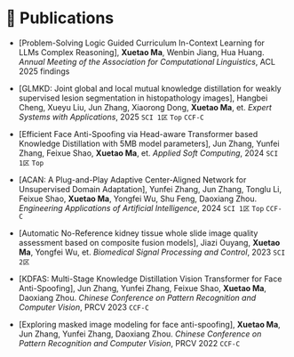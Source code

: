 
# 📝 Publications 

- [Problem-Solving Logic Guided Curriculum In-Context Learning for LLMs Complex Reasoning], **Xuetao Ma**, Wenbin Jiang, Hua Huang. *Annual Meeting of the Association for Computational Linguistics*, ACL 2025 findings

- [GLMKD: Joint global and local mutual knowledge distillation for weakly supervised lesion segmentation in histopathology images], Hangbei Cheng, Xueyu Liu, Jun Zhang, Xiaorong Dong, **Xuetao Ma**, et. *Expert Systems with Applications*, 2025 ```SCI 1区``` ```Top``` ```CCF-C```

- [Efficient Face Anti-Spoofing via Head-aware Transformer based Knowledge Distillation with 5MB model parameters], Jun Zhang, Yunfei Zhang, Feixue Shao, **Xuetao Ma**, et. *Applied Soft Computing*, 2024 ```SCI 1区``` ```Top```

- [ACAN: A Plug-and-Play Adaptive Center-Aligned Network for Unsupervised Domain Adaptation], Yunfei Zhang, Jun Zhang, Tonglu Li, Feixue Shao, **Xuetao Ma**, Yongfei Wu, Shu Feng, Daoxiang Zhou. *Engineering Applications of Artificial Intelligence*, 2024 ```SCI 1区```  ```Top``` ```CCF-C```

- [Automatic No-Reference kidney tissue whole slide image quality assessment based on composite fusion models], Jiazi Ouyang, **Xuetao Ma**, Yongfei Wu, et. *Biomedical Signal Processing and Control*, 2023 ```SCI 2区```

- [KDFAS: Multi-Stage Knowledge Distillation Vision Transformer for Face Anti-Spoofing], Jun Zhang, Yunfei Zhang, Feixue Shao, **Xuetao Ma**, Daoxiang Zhou. *Chinese Conference on Pattern Recognition and Computer Vision*, PRCV 2023 ``CCF-C``

- [Exploring masked image modeling for face anti-spoofing], **Xuetao Ma**, Jun Zhang, Yunfei Zhang, Daoxiang Zhou. *Chinese Conference on Pattern Recognition and Computer Vision*, PRCV 2022 ``CCF-C``
